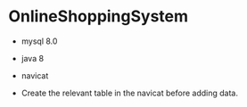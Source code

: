 # OnlineShoppingSystem

* mysql 8.0
* java 8
* navicat


* Create the relevant table in the navicat before adding data.
